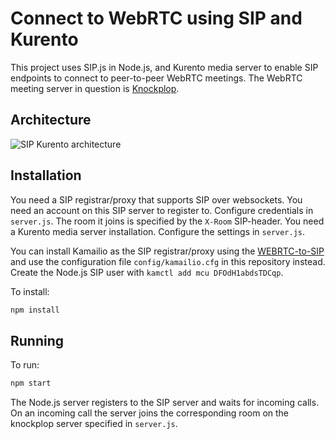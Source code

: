 # Connect to WebRTC using SIP and Kurento
This project uses SIP.js in Node.js, and Kurento media server to enable SIP endpoints to connect to peer-to-peer WebRTC meetings. The WebRTC meeting server in question is [Knockplop](https://github.com/so010/knockplop).

## Architecture
![SIP Kurento architecture](https://raw.githubusercontent.com/havfo/Kurento-Nodejs-SIP/master/images/sipnode.png "SIP Kurento architecture")

## Installation
You need a SIP registrar/proxy that supports SIP over websockets. You need an account on this SIP server to register to. Configure credentials in `server.js`. The room it joins is specified by the `X-Room` SIP-header. You need a Kurento media server installation. Configure the settings in `server.js`.

You can install Kamailio as the SIP registrar/proxy using the [WEBRTC-to-SIP](https://github.com/havfo/WEBRTC-to-SIP) and use the configuration file `config/kamailio.cfg` in this repository instead. Create the Node.js SIP user with `kamctl add mcu DFOdH1abdsTDCqp`.

To install:
```bash
npm install
```

## Running
To run:
```bash
npm start
```
The Node.js server registers to the SIP server and waits for incoming calls. On an incoming call the server joins the corresponding room on the knockplop server specified in `server.js`.
